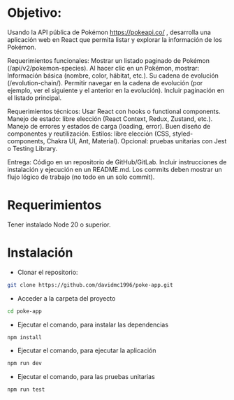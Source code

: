 
# Objetivo:
Usando la API pública de Pokémon https://pokeapi.co/ , desarrolla una aplicación web en React que permita listar y explorar la información de los Pokémon.

Requerimientos funcionales:
Mostrar un listado paginado de Pokémon (/api/v2/pokemon-species).
Al hacer clic en un Pokémon, mostrar:
Información básica (nombre, color, hábitat, etc.).
Su cadena de evolución (/evolution-chain/).
Permitir navegar en la cadena de evolución (por ejemplo, ver el siguiente y el anterior en la evolución).
Incluir paginación en el listado principal.

Requerimientos técnicos:
Usar React con hooks o functional components.
Manejo de estado: libre elección (React Context, Redux, Zustand, etc.).
Manejo de errores y estados de carga (loading, error).
Buen diseño de componentes y reutilización.
Estilos: libre elección (CSS, styled-components, Chakra UI, Ant, Material).
Opcional: pruebas unitarias con Jest o Testing Library.

Entrega:
Código en un repositorio de GitHub/GitLab.
Incluir instrucciones de instalación y ejecución en un README.md.
Los commits deben mostrar un flujo lógico de trabajo (no todo en un solo commit).

# Requerimientos
Tener instalado Node 20 o superior.

# Instalación
- Clonar el repositorio: 
```bash
git clone https://github.com/davidmc1996/poke-app.git
```
- Acceder a la carpeta del proyecto
```bash
cd poke-app
```

- Ejecutar el comando, para instalar las dependencias
```bash
npm install
```

- Ejecutar el comando, para ejecutar la aplicación
```bash
npm run dev
```

- Ejecutar el comando, para las pruebas unitarias
```bash
npm run test
```
